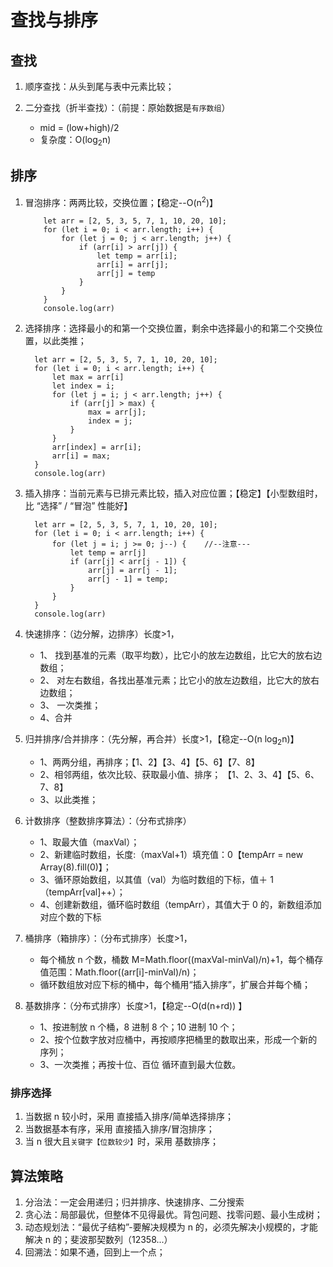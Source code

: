 # 查找与排序

## 查找

1. 顺序查找：从头到尾与表中元素比较；
2. 二分查找（折半查找）：（前提：原始数据是`有序数组`）

   - mid = (low+high)/2
   - 复杂度：O(log<sub>2</sub>n)

## 排序

1. 冒泡排序：两两比较，交换位置；【稳定--O(n<sup>2</sup>)】

   ```code
       let arr = [2, 5, 3, 5, 7, 1, 10, 20, 10];
       for (let i = 0; i < arr.length; i++) {
           for (let j = 0; j < arr.length; j++) {
               if (arr[i] > arr[j]) {
                   let temp = arr[i];
                   arr[i] = arr[j];
                   arr[j] = temp
               }
           }
       }
       console.log(arr)
   ```

2. 选择排序：选择最小的和第一个交换位置，剩余中选择最小的和第二个交换位置，以此类推；

   ```code
     let arr = [2, 5, 3, 5, 7, 1, 10, 20, 10];
     for (let i = 0; i < arr.length; i++) {
         let max = arr[i]
         let index = i;
         for (let j = i; j < arr.length; j++) {
             if (arr[j] > max) {
                 max = arr[j];
                 index = j;
             }
         }
         arr[index] = arr[i];
         arr[i] = max;
     }
     console.log(arr)
   ```

3. 插入排序：当前元素与已排元素比较，插入对应位置；【稳定】【小型数组时，比 “选择” / “冒泡” 性能好】

   ```code
     let arr = [2, 5, 3, 5, 7, 1, 10, 20, 10];
     for (let i = 0; i < arr.length; i++) {
         for (let j = i; j >= 0; j--) {    //--注意---
             let temp = arr[j]
             if (arr[j] < arr[j - 1]) {
                 arr[j] = arr[j - 1];
                 arr[j - 1] = temp;
             }
         }
     }
     console.log(arr)
   ```

4. 快速排序：（边分解，边排序）长度>1，

   - 1、 找到基准的元素（取平均数），比它小的放左边数组，比它大的放右边数组；
   - 2、 对左右数组，各找出基准元素；比它小的放左边数组，比它大的放右边数组；
   - 3、 一次类推；
   - 4、合并

5. 归并排序/合并排序：（先分解，再合并）长度>1，【稳定--O(n log<sub>2</sub>n)】

   - 1、两两分组，再排序；【1、2】【3、4】【5、6】【7、8】
   - 2、相邻两组，依次比较、获取最小值、排序； 【1、2、3、4】【5、6、7、8】
   - 3、以此类推；

6. 计数排序（整数排序算法）：（分布式排序）

   - 1、取最大值（maxVal）；
   - 2、新建临时数组，长度:（maxVal+1）填充值：0【tempArr = new Array(8).fill(0)】；
   - 3、循环原始数组，以其值（val）为临时数组的下标，值＋ 1（tempArr[val]++）；
   - 4、创建新数组，循环临时数组（tempArr），其值大于 0 的，新数组添加对应个数的下标

7. 桶排序（箱排序）：（分布式排序）长度>1，

   - 每个桶放 n 个数，桶数 M=Math.floor((maxVal-minVal)/n)+1，每个桶存值范围：Math.floor((arr[i]-minVal)/n)；
   - 循环数组放对应下标的桶中，每个桶用“插入排序”，扩展合并每个桶；

8. 基数排序：（分布式排序）长度>1，【稳定--O(d(n+rd)) 】
   - 1、按进制放 n 个桶，8 进制 8 个；10 进制 10 个；
   - 2、按个位数字放对应桶中，再按顺序把桶里的数取出来，形成一个新的序列；
   - 3、一次类推；再按十位、百位 循环直到最大位数。

### 排序选择

1. 当数据 n 较小时，采用 直接插入排序/简单选择排序；
2. 当数据基本有序，采用 直接插入排序/冒泡排序；
3. 当 n 很大且`关键字【位数较少】`时，采用 基数排序；

## 算法策略

1. 分治法：一定会用递归；归并排序、快速排序、二分搜索
2. 贪心法：局部最优，但整体不见得最优。背包问题、找零问题、最小生成树；
3. 动态规划法：“最优子结构”-要解决规模为 n 的，必须先解决小规模的，才能解决 n 的；斐波那契数列（12358...）
4. 回溯法：如果不通，回到上一个点；
